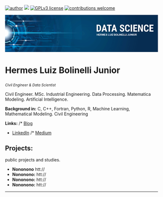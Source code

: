 [![author](https://img.shields.io/badge/author-hermesjr-red)](https://www.linkedin.com/in/hermes-junior-60445114/) [![](https://img.shields.io/badge/python-3.6+-blue.svg)](https://www.python.org/downloads/release/python-365/) [![GPLv3 license](https://img.shields.io/badge/License-GPLv3-blue.svg)](http://perso.crans.org/besson/LICENSE.html) [![contributions welcome](https://img.shields.io/badge/contributions-welcome-brightgreen.svg?style=flat)](https://github.com/HermesJunior/data_science/issues)

<p align="center">
  <img src="banner.png" >
</p>

# Hermes Luiz Bolinelli Junior
<sub>*Civil Engineer & Data Scientist*</sub>

Civil Engineer. MSc. Industrial Engineering. Data Processing. Matematica Modeling. Artificial Intelligence.

**Background in:** C, C++, Fortran, Python, R, Machine Learning, Mathematical Modeling. Civil Engineering

**Links:**
/* [Blog]()
* [LinkedIn](https://www.linkedin.com/in/hermes-junior-60445114/)
/* [Medium]()


## Projects:
public projects and studies.
* **Nononono** htt://
* **Nononono:** htt://
* **Nononono:** htt://
* **Nononono:** htt://

---

